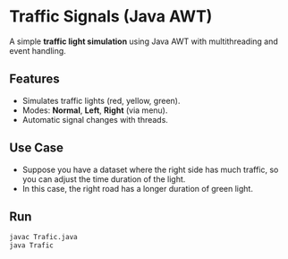 # Traffic Signals (Java AWT)

A simple **traffic light simulation** using Java AWT with multithreading and event handling.

## Features
- Simulates traffic lights (red, yellow, green).  
- Modes: **Normal**, **Left**, **Right** (via menu).  
- Automatic signal changes with threads.

## Use Case
- Suppose you have a dataset where the right side has much traffic, so you can adjust the time duration of the light.
- In this case, the right road has a longer duration of green light.

## Run
```bash
javac Trafic.java
java Trafic
